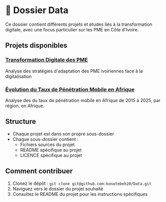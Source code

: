 #  📁 Dossier Data

Ce dossier contient différents projets et études liés à la transformation digitale, avec une focus particulier sur les PME en Côte d'Ivoire.

## Projets disponibles

### [Transformation Digitale des PME](/Transformation_Digitale_des_PME)
Analyse des stratégies d'adaptation des PME ivoiriennes face à la digitalisation

### [Évolution du Taux de Pénétration Mobile en Afrique](/Evolution_du_Taux_de_Pénétration_Mobile_en_Afrique)
Analyse des du taux de pénétration mobile en Afrique de 2015 à 2025, par région, en Afrique.

<!-- ### [Évolution du Taux de Pénétration Mobile en Afrique](/Evolution_du_Taux_de Pénétration_Mobile_en_Afrique) -->
<!-- Analyse des du taux de pénétration mobile en Afrique de 2015 à 2025, par région, en Afrique. -->
<!-- Analyse des du taux de pénétration mobile en Afrique de 2015 à 2025, par région, en Afrique. -->

## Structure
- Chaque projet est dans son propre sous-dossier
- Chaque sous-dossier contient :
  - Fichiers sources du projet
  - README spécifique au projet
  - LICENCE spécifique au projet

## Comment contribuer
1. Clonez le dépôt : `git clone git@github.com:konatebeh20/Data.git`
2. Naviguez vers le dossier du projet souhaité
3. Consultez le README du projet pour les instructions spécifiques
